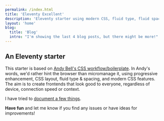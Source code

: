 ```yaml
---
permalink: /index.html
title: 'Eleventy Excellent'
description: 'Eleventy starter using modern CSS, fluid type, fluid spacing, flexible layout and progressive enhancement.'
layout: 'home'
blog:
  title: 'Blog'
  intro: "I'm showing the last 4 blog posts, but there might be more!"
---
```


## An Eleventy starter

This starter is based on [Andy Bell's CSS workflow/boilerplate](/about/).
In Andy's words, we'd rather hint the browser than micromanage it, using progressive enhancement, CSS layout, fluid type & spacing, and modern CSS features.
The aim is to create frontends that look good to everyone, regardless of device, connection speed or context.

I have tried to [document a few things](/get-started/).

**Have fun** and let me know if you find any issues or have ideas for improvements!
